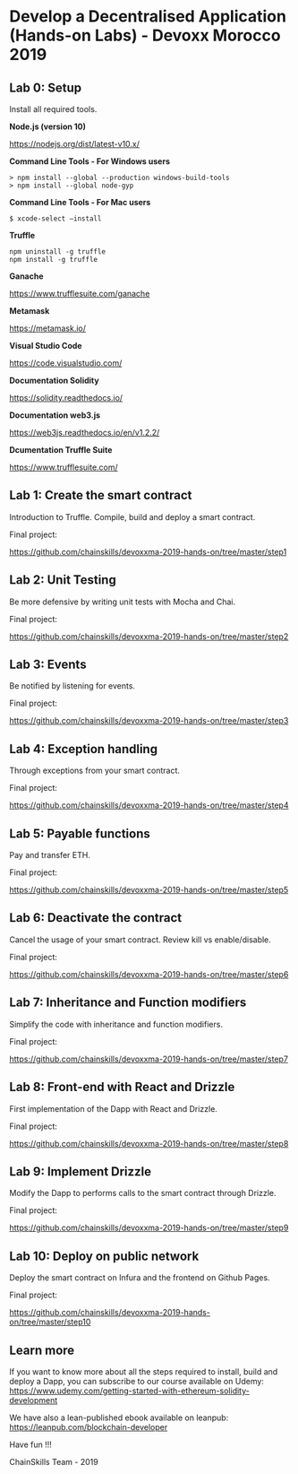 # Develop a Decentralised Application (Hands-on Labs) - Devoxx Morocco 2019

## Lab 0: Setup

Install all required tools.

**Node.js (version 10)**

https://nodejs.org/dist/latest-v10.x/

**Command Line Tools - For Windows users**

    > npm install --global --production windows-build-tools
    > npm install --global node-gyp

**Command Line Tools - For Mac users**

    $ xcode-select —install

**Truffle**

    npm uninstall -g truffle
    npm install -g truffle

**Ganache**

https://www.trufflesuite.com/ganache

**Metamask**

https://metamask.io/

**Visual Studio Code**

https://code.visualstudio.com/

**Documentation Solidity**

https://solidity.readthedocs.io/

**Documentation web3.js**

https://web3js.readthedocs.io/en/v1.2.2/

**Dcumentation Truffle Suite**

https://www.trufflesuite.com/

## Lab 1: Create the smart contract

Introduction to Truffle.
Compile, build and deploy a smart contract.

Final project:

https://github.com/chainskills/devoxxma-2019-hands-on/tree/master/step1

## Lab 2: Unit Testing

Be more defensive by writing unit tests with Mocha and Chai.

Final project:

https://github.com/chainskills/devoxxma-2019-hands-on/tree/master/step2

## Lab 3: Events

Be notified by listening for events.

Final project:

https://github.com/chainskills/devoxxma-2019-hands-on/tree/master/step3

## Lab 4: Exception handling

Through exceptions from your smart contract.

Final project:

https://github.com/chainskills/devoxxma-2019-hands-on/tree/master/step4

## Lab 5: Payable functions

Pay and transfer ETH.

Final project:

https://github.com/chainskills/devoxxma-2019-hands-on/tree/master/step5

## Lab 6: Deactivate the contract

Cancel the usage of your smart contract.
Review kill vs enable/disable.

Final project:

https://github.com/chainskills/devoxxma-2019-hands-on/tree/master/step6

## Lab 7: Inheritance and Function modifiers

Simplify the code with inheritance and function modifiers.

Final project:

https://github.com/chainskills/devoxxma-2019-hands-on/tree/master/step7

## Lab 8: Front-end with React and Drizzle

First implementation of the Dapp with React and Drizzle.

Final project:

https://github.com/chainskills/devoxxma-2019-hands-on/tree/master/step8

## Lab 9: Implement Drizzle

Modify the Dapp to performs calls to the smart contract through Drizzle.

Final project:

https://github.com/chainskills/devoxxma-2019-hands-on/tree/master/step9

## Lab 10: Deploy on public network

Deploy the smart contract on Infura and the frontend on Github Pages.

Final project:

https://github.com/chainskills/devoxxma-2019-hands-on/tree/master/step10

## Learn more

If you want to know more about all the steps required to install, build and deploy a Dapp, you can subscribe to our course available on Udemy: https://www.udemy.com/getting-started-with-ethereum-solidity-development

We have also a lean-published ebook available on leanpub: https://leanpub.com/blockchain-developer

Have fun !!!

ChainSkills Team - 2019
